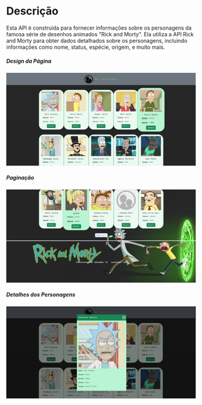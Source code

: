<h1>Descrição</h1>
<p> 
    Esta API é construída para fornecer informações sobre os personagens da famosa série de desenhos animados "Rick and Morty". 
    Ela utiliza a API Rick and Morty para obter dados detalhados sobre os personagens, incluindo informações como nome, status, espécie, origem, e muito mais.
</p>
<h5>Design da Página</h5>
<img src="./assets/frontRickAndMorty-1.JPG" alt="">
<br />
<h5>Paginação</h5>
<img src="./assets/frontRickAndMorty-2.JPG" alt="">
<br />
<h5>Detalhes dos Personagens</h5>
<img src="./assets/frontRickAndMorty-3.JPG" alt="">
